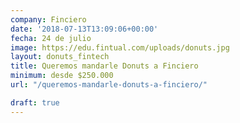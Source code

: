 ```yaml
---
company: Finciero
date: '2018-07-13T13:09:06+00:00'
fecha: 24 de julio
image: https://edu.fintual.com/uploads/donuts.jpg
layout: donuts_fintech
title: Queremos mandarle Donuts a Finciero
minimum: desde $250.000
url: "/queremos-mandarle-donuts-a-finciero/"

draft: true
---
```

